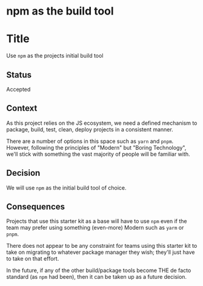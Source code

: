 # npm as the build tool

# Title

Use `npm` as the projects initial build tool

## Status

Accepted

## Context

As this project relies on the JS ecosystem, we need a defined mechanism to package, build, test, clean, deploy projects in a consistent manner.

There are a number of options in this space such as `yarn` and `pnpm`. However, following the principles of "Modern" but "Boring Technology", we'll stick with something the vast majority of people will be familiar with.

## Decision

We will use `npm` as the initial build tool of choice.

## Consequences

Projects that use this starter kit as a base will have to use `npm` even if the team may prefer using something (even-more) Modern such as `yarm` or `pnpm`.

There does not appear to be any constraint for teams using this starter kit to take on migrating to whatever package manager they wish; they'll just have to take on that effort.

In the future, if any of the other build/package tools become THE de facto standard (as `npm` had been), then it can be taken up as a future decision.
